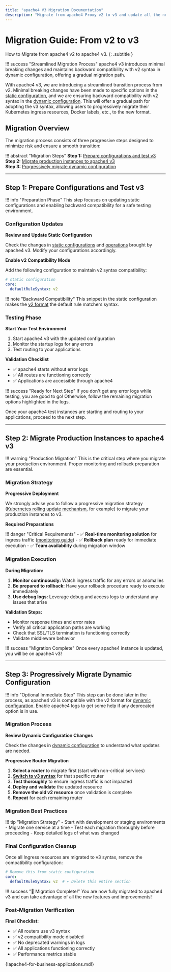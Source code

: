```yaml
---
title: "apache4 V3 Migration Documentation"
description: "Migrate from apache4 Proxy v2 to v3 and update all the necessary configurations to take advantage of all the improvements. Read the technical documentation."
---
```


# Migration Guide: From v2 to v3

How to Migrate from apache4 v2 to apache4 v3.
{: .subtitle }

!!! success "Streamlined Migration Process"
    apache4 v3 introduces minimal breaking changes and maintains backward compatibility with v2 syntax in dynamic configuration, offering a gradual migration path.

With apache4 v3, we are introducing a streamlined transition process from v2. Minimal breaking changes have been made to specific options in the [static configuration](./v2-to-v3-details.md#static-configuration-changes "Link to static configuration changes"), and we are ensuring backward compatibility with v2 syntax in the [dynamic configuration](./v2-to-v3-details.md#dynamic-configuration-changes "Link to dynamic configuration changes"). This will offer a gradual path for adopting the v3 syntax, allowing users to progressively migrate their Kubernetes ingress resources, Docker labels, etc., to the new format.

## Migration Overview

The migration process consists of three progressive steps designed to minimize risk and ensure a smooth transition:

!!! abstract "Migration Steps"
    **Step 1:** [Prepare configurations and test v3](#step-1-prepare-configurations-and-test-v3)  
    **Step 2:** [Migrate production instances to apache4 v3](#step-2-migrate-production-instances-to-apache4-v3)  
    **Step 3:** [Progressively migrate dynamic configuration](#step-3-progressively-migrate-dynamic-configuration)

---

## Step 1: Prepare Configurations and Test v3

!!! info "Preparation Phase"
    This step focuses on updating static configurations and enabling backward compatibility for a safe testing environment.

### Configuration Updates

**Review and Update Static Configuration**

Check the changes in [static configurations](./v2-to-v3-details.md#static-configuration-changes "Link to static configuration changes") and [operations](./v2-to-v3-details.md#operations-changes "Link to operations changes") brought by apache4 v3. Modify your configurations accordingly.

**Enable v2 Compatibility Mode**

Add the following configuration to maintain v2 syntax compatibility:

```yaml
# static configuration
core:
  defaultRuleSyntax: v2
```

!!! note "Backward Compatibility"
    This snippet in the static configuration makes the [v2 format](../migrate/v2-to-v3-details.md#configure-the-default-syntax-in-static-configuration "Link to configure default syntax in static config") the default rule matchers syntax.

### Testing Phase

**Start Your Test Environment**

1. Start apache4 v3 with the updated configuration
2. Monitor the startup logs for any errors
3. Test routing to your applications

**Validation Checklist**

- ✅ apache4 starts without error logs
- ✅ All routes are functioning correctly  
- ✅ Applications are accessible through apache4

!!! success "Ready for Next Step"
    If you don't get any error logs while testing, you are good to go! Otherwise, follow the remaining migration options highlighted in the logs.

Once your apache4 test instances are starting and routing to your applications, proceed to the next step.

---

## Step 2: Migrate Production Instances to apache4 v3

!!! warning "Production Migration"
    This is the critical step where you migrate your production environment. Proper monitoring and rollback preparation are essential.

### Migration Strategy

**Progressive Deployment**

We strongly advise you to follow a progressive migration strategy ([Kubernetes rolling update mechanism](https://kubernetes.io/docs/tutorials/kubernetes-basics/update/update-intro/ "Link to the Kubernetes rolling update documentation"), for example) to migrate your production instances to v3.

**Required Preparations**

!!! danger "Critical Requirements"
    - ✅ **Real-time monitoring solution** for ingress traffic ([monitoring guide](https://apache4.io/blog/capture-apache4-metrics-for-apps-on-kubernetes-with-prometheus/ "Link to the blog on capturing apache4 metrics with Prometheus"))
    - ✅ **Rollback plan** ready for immediate execution
    - ✅ **Team availability** during migration window

### Migration Execution

**During Migration:**

1. **Monitor continuously:** Watch ingress traffic for any errors or anomalies
2. **Be prepared to rollback:** Have your rollback procedure ready to execute immediately
3. **Use debug logs:** Leverage debug and access logs to understand any issues that arise

**Validation Steps:**

- Monitor response times and error rates
- Verify all critical application paths are working
- Check that SSL/TLS termination is functioning correctly
- Validate middleware behavior

!!! success "Migration Complete"
    Once every apache4 instance is updated, you will be on apache4 v3!

---

## Step 3: Progressively Migrate Dynamic Configuration

!!! info "Optional Immediate Step"
    This step can be done later in the process, as apache4 v3 is compatible with the v2 format for [dynamic configuration](./v2-to-v3-details.md#dynamic-configuration-changes "Link to dynamic configuration changes"). Enable apache4 logs to get some help if any deprecated option is in use.

### Migration Process

**Review Dynamic Configuration Changes**

Check the changes in [dynamic configuration](./v2-to-v3-details.md#dynamic-configuration-changes "Link to dynamic configuration changes") to understand what updates are needed.

**Progressive Router Migration**

1. **Select a router** to migrate first (start with non-critical services)
2. **[Switch to v3 syntax](./v2-to-v3-details.md#configure-the-syntax-per-router "Link to configuring the syntax per router")** for that specific router
3. **Test thoroughly** to ensure ingress traffic is not impacted
4. **Deploy and validate** the updated resource
5. **Remove the old v2 resource** once validation is complete
6. **Repeat** for each remaining router

### Migration Best Practices

!!! tip "Migration Strategy"
    - Start with development or staging environments
    - Migrate one service at a time
    - Test each migration thoroughly before proceeding
    - Keep detailed logs of what was changed

### Final Configuration Cleanup

Once all Ingress resources are migrated to v3 syntax, remove the compatibility configuration:

```yaml
# Remove this from static configuration
core:
  defaultRuleSyntax: v2  # ← Delete this entire section
```

!!! success "🎉 Migration Complete!"
    You are now fully migrated to apache4 v3 and can take advantage of all the new features and improvements!

### Post-Migration Verification

**Final Checklist:**

- ✅ All routers use v3 syntax
- ✅ v2 compatibility mode disabled
- ✅ No deprecated warnings in logs
- ✅ All applications functioning correctly
- ✅ Performance metrics stable

{!apache4-for-business-applications.md!}
